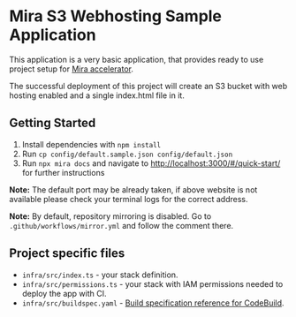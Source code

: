 # Mira S3 Webhosting Sample Application

This application is a very basic application, that provides ready to use project setup for [Mira accelerator].

The successful deployment of this project will create an S3 bucket with web hosting enabled and a single index.html file in it.

## Getting Started

1. Install dependencies with `npm install`
2. Run `cp config/default.sample.json config/default.json`
3. Run `npx mira docs` and navigate to [http://localhost:3000/#/quick-start/](http://localhost:3000/#/quick-start/) for further instructions

__Note:__ The default port may be already taken, if above website is not available please check your terminal logs for the correct address.

__Note:__ By default, repository mirroring is disabled. Go to `.github/workflows/mirror.yml` and follow the comment there.

## Project specific files
* `infra/src/index.ts` - your stack definition.
* `infra/src/permissions.ts` - your stack with IAM permissions needed to deploy the app with CI.
* `infra/src/buildspec.yaml` - [Build specification reference for CodeBuild].


<!-- Links -->
[Mira accelerator]: https://github.com/nearform/mira
[Build specification reference for CodeBuild]: https://docs.aws.amazon.com/codebuild/latest/userguide/build-spec-ref.html
